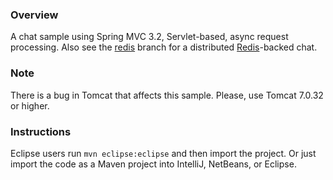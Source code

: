 
### Overview

A chat sample using Spring MVC 3.2, Servlet-based, async request processing. Also see the [redis](https://github.com/rstoyanchev/spring-mvc-chat/tree/redis) branch for a distributed [Redis](http://redis.io)-backed chat. 

### Note

There is a bug in Tomcat that affects this sample. Please, use Tomcat 7.0.32 or higher.

### Instructions

Eclipse users run `mvn eclipse:eclipse` and then import the project. Or just import the code as a Maven project into IntelliJ, NetBeans, or Eclipse.

